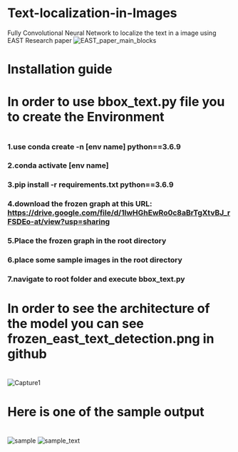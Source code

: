 # Text-localization-in-Images
Fully Convolutional Neural Network to localize the text in a image using EAST Research paper
![EAST_paper_main_blocks](https://user-images.githubusercontent.com/74713842/116355405-6eb4f800-a817-11eb-8f49-b5c12cb04da3.PNG)
# Installation guide <h1> 

# In order to use bbox_text.py file you to create the Environment <h1> 


### 1.use conda create -n [env name] python==3.6.9 <h3> 
### 2.conda activate [env name]<h3> 
### 3.pip install -r requirements.txt python==3.6.9 <h3> 
### 4.download the frozen graph at this URL: https://drive.google.com/file/d/1lwHGhEwRo0c8aBrTgXtvBJ_rFSDEo-at/view?usp=sharing<h3> 
### 5.Place the frozen graph in the root directory <h3> 
### 6.place some sample images in the root directory<h3> 
### 7.navigate to root folder and execute bbox_text.py<h3> 



# In order to see the architecture of the model you can see frozen_east_text_detection.png in github <h1> 
  
  ![Capture1](https://user-images.githubusercontent.com/74713842/116363283-978dbb00-a820-11eb-8e22-9bf1edf14768.PNG)

# Here is one of the sample output <h1> 
  ![sample](https://user-images.githubusercontent.com/74713842/116363510-d459b200-a820-11eb-92da-2c460fb79bfb.png)
![sample_text](https://user-images.githubusercontent.com/74713842/116363529-d91e6600-a820-11eb-8ee2-bf2628d0c05e.jpg)
